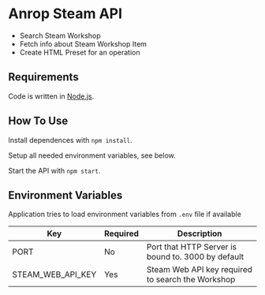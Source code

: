 # Anrop Steam API

* Search Steam Workshop
* Fetch info about Steam Workshop Item
* Create HTML Preset for an operation

## Requirements

Code is written in [Node.js](https://nodejs.org/).

## How To Use

Install dependences with `npm install`.

Setup all needed environment variables, see below.

Start the API with `npm start`.

## Environment Variables

Application tries to load environment variables from `.env` file if available

| Key | Required | Description |
| --- | -------- | ----------- |
| PORT | No | Port that HTTP Server is bound to. 3000 by default |
| STEAM_WEB_API_KEY | Yes | Steam Web API key required to search the Workshop |
